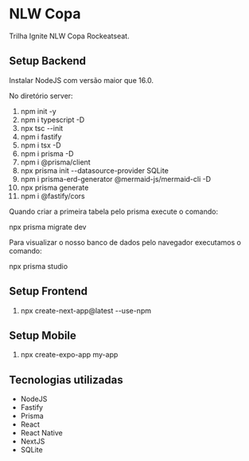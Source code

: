 # NLW Copa
Trilha Ignite NLW Copa Rockeatseat. 


## Setup Backend

Instalar NodeJS com versão maior que 16.0.

No diretório server:

1) npm init -y
2) npm i typescript -D
3) npx tsc --init
4) npm i fastify
5) npm i tsx -D
6) npm i prisma -D
7) npm i @prisma/client
8) npx prisma init --datasource-provider SQLite
9) npm i prisma-erd-generator @mermaid-js/mermaid-cli -D 
10) npx prisma generate 
11) npm i @fastify/cors

Quando criar a primeira tabela pelo prisma execute o comando:

npx prisma migrate dev

Para visualizar o nosso banco de dados pelo navegador executamos o comando:

npx prisma studio

## Setup Frontend

1) npx create-next-app@latest --use-npm

## Setup Mobile

1) npx create-expo-app my-app

## Tecnologias utilizadas

- NodeJS
- Fastify
- Prisma
- React
- React Native
- NextJS
- SQLite
